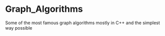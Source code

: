 # Graph_Algorithms
Some of the most famous graph algorithms mostly in C++ and the simplest way possible
